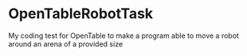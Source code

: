 # OpenTableRobotTask
My coding test for OpenTable to make a program able to move a robot around an arena of a provided size
